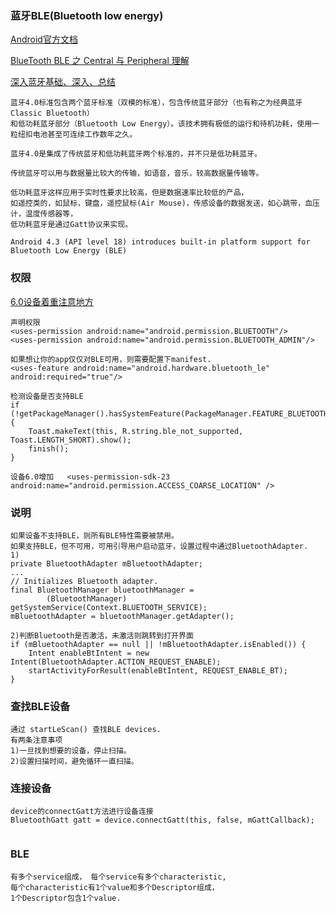 ### 蓝牙BLE(Bluetooth low energy)
[Android官方文档](https://developer.android.com/guide/topics/connectivity/bluetooth-le)

[BlueTooth BLE 之 Central 与 Peripheral 理解](http://www.knowsky.com/982766.html)

[深入蓝牙基础、深入、总结](https://blog.csdn.net/androidstarjack/article/details/60595241)

```
蓝牙4.0标准包含两个蓝牙标准（双模的标准），包含传统蓝牙部分（也有称之为经典蓝牙Classic Bluetooth）
和低功耗蓝牙部分（Bluetooth Low Energy）。该技术拥有极低的运行和待机功耗，使用一粒纽扣电池甚至可连续工作数年之久。

蓝牙4.0是集成了传统蓝牙和低功耗蓝牙两个标准的，并不只是低功耗蓝牙。

传统蓝牙可以用与数据量比较大的传输，如语音，音乐，较高数据量传输等。

低功耗蓝牙这样应用于实时性要求比较高，但是数据速率比较低的产品，
如遥控类的，如鼠标，键盘，遥控鼠标(Air Mouse)，传感设备的数据发送，如心跳带，血压计，温度传感器等，
低功耗蓝牙是通过Gatt协议来实现。

Android 4.3 (API level 18) introduces built-in platform support for Bluetooth Low Energy (BLE) 

```
### 权限
[6.0设备着重注意地方](https://www.cnblogs.com/Free-Thinker/p/6566713.html)
```
声明权限
<uses-permission android:name="android.permission.BLUETOOTH"/>
<uses-permission android:name="android.permission.BLUETOOTH_ADMIN"/>

如果想让你的app仅仅对BLE可用，则需要配置下manifest.
<uses-feature android:name="android.hardware.bluetooth_le" android:required="true"/>

检测设备是否支持BLE
if (!getPackageManager().hasSystemFeature(PackageManager.FEATURE_BLUETOOTH_LE)) {
    Toast.makeText(this, R.string.ble_not_supported, Toast.LENGTH_SHORT).show();
    finish();
}

设备6.0增加   <uses-permission-sdk-23 android:name="android.permission.ACCESS_COARSE_LOCATION" />
```

### 说明
```
如果设备不支持BLE，则所有BLE特性需要被禁用。
如果支持BLE，但不可用，可用引导用户启动蓝牙，设置过程中通过BluetoothAdapter.
1)
private BluetoothAdapter mBluetoothAdapter;
...
// Initializes Bluetooth adapter.
final BluetoothManager bluetoothManager =
        (BluetoothManager) getSystemService(Context.BLUETOOTH_SERVICE);
mBluetoothAdapter = bluetoothManager.getAdapter();

2)判断Bluetooth是否激活，未激活则跳转到打开界面
if (mBluetoothAdapter == null || !mBluetoothAdapter.isEnabled()) {
    Intent enableBtIntent = new Intent(BluetoothAdapter.ACTION_REQUEST_ENABLE);
    startActivityForResult(enableBtIntent, REQUEST_ENABLE_BT);
}

```

### 查找BLE设备
```
通过 startLeScan() 查找BLE devices.
有两条注意事项
1)一旦找到想要的设备，停止扫描。
2)设置扫描时间，避免循环一直扫描。

````
### 连接设备
```
device的connectGatt方法进行设备连接
BluetoothGatt gatt = device.connectGatt(this, false, mGattCallback);


```

### BLE
```
有多个service组成， 每个service有多个characteristic,
每个characteristic有1个value和多个Descriptor组成，
1个Descriptor包含1个value.

```

